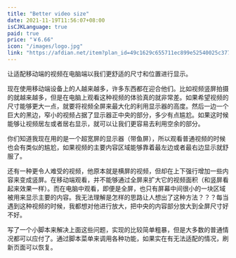 ```yaml
---
title: "Better video size"
date: 2021-11-19T11:56:07+08:00
isCJKLanguage: true
paid: true
price: "￥6.66"
icon: "/images/logo.jpg"
link: "https://afdian.net/item?plan_id=49c1629c655711ec899e52540025c377"
---
```


让适配移动端的视频在电脑端以我们更舒适的尺寸和位置进行显示。

<!--more-->

现在使用移动端设备上的人越来越多，许多东西都在迎合他们。比如视频竖屏拍摄的就越来越多，但是在电脑上观看这种视频的体验真的就非常差。如果希望视频的尺寸能够更大一点，就要将视频全屏来最大化的利用显示器的高度。然后一边一个巨大的黑边，窄小的视频占据了显示器正中央的部分，多少有点尴尬。如果这时候能够让视频居左或者居右显示，就可以让我们更容易去利用空余的部分。

你们知道我现在用的是一个超宽屏的显示器（带鱼屏），所以观看普通视频的时候也会有类似的尴尬，如果视频的主要内容区域能够靠着最左边或者最右边显示就舒服了。

还有一种更令人难受的视频，他原本就是横屏的视频，但却在上下强行增加一些内容来变成竖屏。在移动端观看，并不能够通过全屏来扩大它的视频面积（和竖屏看起来效果一样）。而在电脑中观看，即便是全屏，也只有屏幕中间很小的一块区域被用来显示主要的内容。我无法理解是怎样的思路让人想出了这种方法？？？每当遇到这种视频的时候，我都想对他进行放大，把中央的内容部分放大到全屏尺寸好不好。

写了一个小脚本来解决上面这些问题，实现的比较简单粗暴，但是大多数的普通情况都可以应付了。通过脚本菜单来调用各种功能，如果实在有无法适配的情况，刷新页面可以恢复。